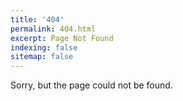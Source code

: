 ```yaml
---
title: '404'
permalink: 404.html
excerpt: Page Not Found
indexing: false
sitemap: false
---
```


Sorry, but the page could not be found.
